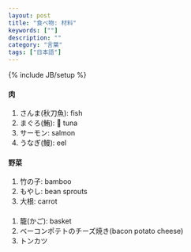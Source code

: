 ```yaml
---
layout: post
title: "食べ物: 材料"
keywords: [""]
description: ""
category: "言葉"
tags: ["日本語"]
---
```

{% include JB/setup %}

#### 肉
1. さんま(秋刀魚): fish
2. まぐろ(鮪): 🍣 tuna
3. サーモン: salmon
4. うなぎ(鰻): eel

#### 野菜
1. 竹の子: bamboo
2. もやし: bean sprouts
3. 大根: carrot




####
1. 籠(かご): basket
2. ベーコンポテトのチーズ焼き(bacon potato cheese)
3. トンカツ


